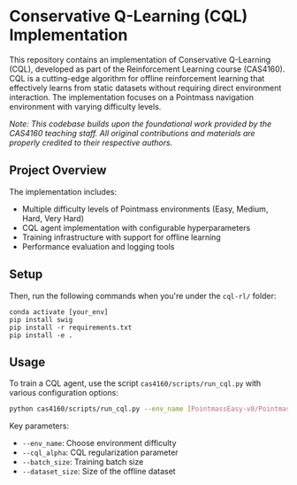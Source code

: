 # Conservative Q-Learning (CQL) Implementation

This repository contains an implementation of Conservative Q-Learning (CQL), developed as part of the Reinforcement Learning course (CAS4160). CQL is a cutting-edge algorithm for offline reinforcement learning that effectively learns from static datasets without requiring direct environment interaction. The implementation focuses on a Pointmass navigation environment with varying difficulty levels.

*Note: This codebase builds upon the foundational work provided by the CAS4160 teaching staff. All original contributions and materials are properly credited to their respective authors.*

## Project Overview

The implementation includes:
- Multiple difficulty levels of Pointmass environments (Easy, Medium, Hard, Very Hard)
- CQL agent implementation with configurable hyperparameters
- Training infrastructure with support for offline learning
- Performance evaluation and logging tools

## Setup


Then, run the following commands when you're under the `cql-rl/` folder:

```
conda activate [your_env]
pip install swig
pip install -r requirements.txt
pip install -e .
```

## Usage

To train a CQL agent, use the script `cas4160/scripts/run_cql.py` with various configuration options:

```bash
python cas4160/scripts/run_cql.py --env_name [PointmassEasy-v0/PointmassMedium-v0/PointmassHard-v0/PointmassVeryHard-v0] --exp_name [experiment_name]
```

Key parameters:
- `--env_name`: Choose environment difficulty
- `--cql_alpha`: CQL regularization parameter
- `--batch_size`: Training batch size
- `--dataset_size`: Size of the offline dataset



